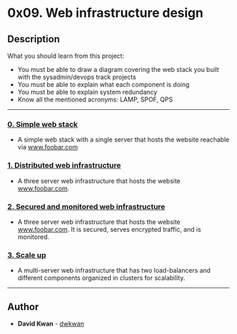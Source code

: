 # 0x09. Web infrastructure design

## Description
What you should learn from this project:

* You must be able to draw a diagram covering the web stack you built with the sysadmin/devops track projects
* You must be able to explain what each component is doing
* You must be able to explain system redundancy
* Know all the mentioned acronyms: LAMP, SPOF, QPS

---

### [0. Simple web stack](./0-simple_web_stack)
* A simple web stack with a single server that hosts the website reachable via  www.foobar.com


### [1. Distributed web infrastructure](./1-distributed_web_infrastructure)
* A three server web infrastructure that hosts the website www.foobar.com.


### [2. Secured and monitored web infrastructure](./2-secured_and_monitored_web_infrastructure)
* A three server web infrastructure that hosts the website www.foobar.com. It is secured, serves encrypted traffic, and is monitored.


### [3. Scale up](./3-scale_up)
* A multi-server web infrastructure that has two load-balancers and different components organized in clusters for scalability.

---

## Author
* **David Kwan** - [dwkwan](https://github.com/dwkwan)